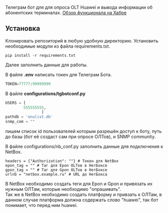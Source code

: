 Телеграм бот для для опроса OLT Huawei и вывода информации об абонентских терминалах.
[Обзор функционала на Хабре](https://habr.com/ru/articles/873134/)

## Установка
Клонировать репозиторий в любую удобную директорию.
Установить необходимые модули из файла requirements.txt.
```
pip install -r requirements.txt
```
Далее заполнить данные для работы.

В файле __.env__ написать токен для Телеграм Бота.
```python
TOKEN=77777:99999999
```
В файле __configurations/tgbotconf.py__ 

```python
USERS = [
        555555555,
                ]
pathdb = 'onulist.db'
snmp_com = ""
```
пишем список id пользователей которым разрешён доступ к боту, путь до базы (бот её создаст сам при опросе ОЛТов), и SNMP community.

В файле configurations/nb_conf.py заполнить данные для подключения к NetBox.

```
headers = {"Authorization": ""} # Токен для NetBox
epon_tag = "" # Таг для Epon OLTов в НетБоксе
gpon_tag = "" # Таг для Gpon OLTов в НетБоксе
urlnb = "netbox.example.ru" # URL до НетБокса
```

В NetBox необходимо создать теги для Epon и Gpon и привязать их нужным ОЛТам, которые необходимо "опрашивать".\
Так же в NetBox необходимо создать платформу и привзать к ОЛТам, в данном случае платформа должна содержать слово "huawei", так бот понимает, что перед ним huawei.

